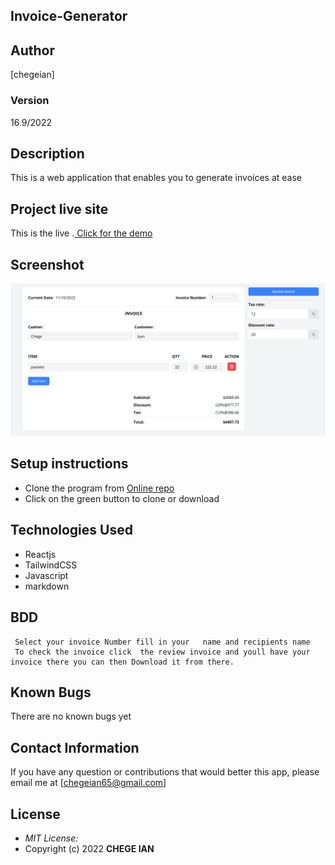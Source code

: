 ## Invoice-Generator
## Author
[chegeian]

### Version
16.9/2022

## Description

This is a web application that enables you to generate invoices at ease

## Project live site
  This is the live .[ Click for the demo](https://regal-biscotti-438644.netlify.app/)

## Screenshot
  ![Image](/screenshot-regal-biscotti-438644.netlify.app-2022.10.11-10_32_04.png)

## Setup instructions
* Clone the program from [Online repo]()
* Click on the green button to clone or download


## Technologies Used

* Reactjs
* TailwindCSS
* Javascript
* markdown


## BDD

     Select your invoice Number fill in your   name and recipients name 
     To check the invoice click  the review invoice and youll have your invoice there you can then Download it from there.

## Known Bugs

There are no known bugs yet

## Contact Information 

If you have any question or contributions that would better this app, please email me at [chegeian65@gmail.com]

## License
* *MIT License:*
* Copyright (c) 2022 **CHEGE IAN**